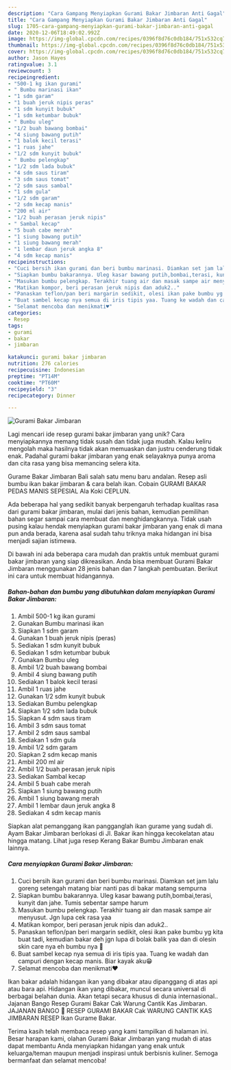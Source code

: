 ```yaml
---
description: "Cara Gampang Menyiapkan Gurami Bakar Jimbaran Anti Gagal"
title: "Cara Gampang Menyiapkan Gurami Bakar Jimbaran Anti Gagal"
slug: 1705-cara-gampang-menyiapkan-gurami-bakar-jimbaran-anti-gagal
date: 2020-12-06T18:49:02.992Z
image: https://img-global.cpcdn.com/recipes/0396f8d76c0db184/751x532cq70/gurami-bakar-jimbaran-foto-resep-utama.jpg
thumbnail: https://img-global.cpcdn.com/recipes/0396f8d76c0db184/751x532cq70/gurami-bakar-jimbaran-foto-resep-utama.jpg
cover: https://img-global.cpcdn.com/recipes/0396f8d76c0db184/751x532cq70/gurami-bakar-jimbaran-foto-resep-utama.jpg
author: Jason Hayes
ratingvalue: 3.1
reviewcount: 3
recipeingredient:
- "500-1 kg ikan gurami"
- " Bumbu marinasi ikan"
- "1 sdm garam"
- "1 buah jeruk nipis peras"
- "1 sdm kunyit bubuk"
- "1 sdm ketumbar bubuk"
- " Bumbu uleg"
- "1/2 buah bawang bombai"
- "4 siung bawang putih"
- "1 balok kecil terasi"
- "1 ruas jahe"
- "1/2 sdm kunyit bubuk"
- " Bumbu pelengkap"
- "1/2 sdm lada bubuk"
- "4 sdm saus tiram"
- "3 sdm saus tomat"
- "2 sdm saus sambal"
- "1 sdm gula"
- "1/2 sdm garam"
- "2 sdm kecap manis"
- "200 ml air"
- "1/2 buah perasan jeruk nipis"
- " Sambal kecap"
- "5 buah cabe merah"
- "1 siung bawang putih"
- "1 siung bawang merah"
- "1 lembar daun jeruk angka 8"
- "4 sdm kecap manis"
recipeinstructions:
- "Cuci bersih ikan gurami dan beri bumbu marinasi. Diamkan set jam lalu goreng setengah matang biar nanti pas di bakar matang sempurna"
- "Siapkan bumbu bakarannya. Uleg kasar bawang putih,bombai,terasi, kunyit dan jahe. Tumis sebentar sampe harum"
- "Masukan bumbu pelengkap. Terakhir tuang air dan masak sampe air menyusut. Jgn lupa cek rasa yaa"
- "Matikan kompor, beri perasan jeruk nipis dan aduk2.."
- "Panaskan teflon/pan beri margarin sedikit, olesi ikan pake bumbu yg kita buat tadi, kemudian bakar deh jgn lupa di bolak balik yaa dan di olesin skin care nya eh bumbu nya 🤣"
- "Buat sambel kecap nya semua di iris tipis yaa. Tuang ke wadah dan campuri dengan kecap manis. Biar kayak aku😁"
- "Selamat mencoba dan menikmati♥️"
categories:
- Resep
tags:
- gurami
- bakar
- jimbaran

katakunci: gurami bakar jimbaran 
nutrition: 276 calories
recipecuisine: Indonesian
preptime: "PT14M"
cooktime: "PT60M"
recipeyield: "3"
recipecategory: Dinner

---
```



![Gurami Bakar Jimbaran](https://img-global.cpcdn.com/recipes/0396f8d76c0db184/751x532cq70/gurami-bakar-jimbaran-foto-resep-utama.jpg)

Lagi mencari ide resep gurami bakar jimbaran yang unik? Cara menyiapkannya memang tidak susah dan tidak juga mudah. Kalau keliru mengolah maka hasilnya tidak akan memuaskan dan justru cenderung tidak enak. Padahal gurami bakar jimbaran yang enak selayaknya punya aroma dan cita rasa yang bisa memancing selera kita.

Gurame Bakar Jimbaran Bali salah satu menu baru andalan. Resep asli bumbu ikan bakar jimbaran &amp; cara belah ikan. Cobain GURAMI BAKAR PEDAS MANIS SEPESIAL Ala Koki CEPLUN.

Ada beberapa hal yang sedikit banyak berpengaruh terhadap kualitas rasa dari gurami bakar jimbaran, mulai dari jenis bahan, kemudian pemilihan bahan segar sampai cara membuat dan menghidangkannya. Tidak usah pusing kalau hendak menyiapkan gurami bakar jimbaran yang enak di mana pun anda berada, karena asal sudah tahu triknya maka hidangan ini bisa menjadi sajian istimewa.


Di bawah ini ada beberapa cara mudah dan praktis untuk membuat gurami bakar jimbaran yang siap dikreasikan. Anda bisa membuat Gurami Bakar Jimbaran menggunakan 28 jenis bahan dan 7 langkah pembuatan. Berikut ini cara untuk membuat hidangannya.

<!--inarticleads1-->

##### Bahan-bahan dan bumbu yang dibutuhkan dalam menyiapkan Gurami Bakar Jimbaran:

1. Ambil 500-1 kg ikan gurami
1. Gunakan  Bumbu marinasi ikan
1. Siapkan 1 sdm garam
1. Gunakan 1 buah jeruk nipis (peras)
1. Sediakan 1 sdm kunyit bubuk
1. Sediakan 1 sdm ketumbar bubuk
1. Gunakan  Bumbu uleg
1. Ambil 1/2 buah bawang bombai
1. Ambil 4 siung bawang putih
1. Sediakan 1 balok kecil terasi
1. Ambil 1 ruas jahe
1. Gunakan 1/2 sdm kunyit bubuk
1. Sediakan  Bumbu pelengkap
1. Siapkan 1/2 sdm lada bubuk
1. Siapkan 4 sdm saus tiram
1. Ambil 3 sdm saus tomat
1. Ambil 2 sdm saus sambal
1. Sediakan 1 sdm gula
1. Ambil 1/2 sdm garam
1. Siapkan 2 sdm kecap manis
1. Ambil 200 ml air
1. Ambil 1/2 buah perasan jeruk nipis
1. Sediakan  Sambal kecap
1. Ambil 5 buah cabe merah
1. Siapkan 1 siung bawang putih
1. Ambil 1 siung bawang merah
1. Ambil 1 lembar daun jeruk angka 8
1. Sediakan 4 sdm kecap manis


Siapkan alat pemanggang ikan pangganglah ikan gurame yang sudah di. Ayam Bakar Jimbaran berlokasi di Jl. Bakar ikan hingga kecokelatan atau hingga matang. Lihat juga resep Kerang Bakar Bumbu Jimbaran enak lainnya. 

<!--inarticleads2-->

##### Cara menyiapkan Gurami Bakar Jimbaran:

1. Cuci bersih ikan gurami dan beri bumbu marinasi. Diamkan set jam lalu goreng setengah matang biar nanti pas di bakar matang sempurna
1. Siapkan bumbu bakarannya. Uleg kasar bawang putih,bombai,terasi, kunyit dan jahe. Tumis sebentar sampe harum
1. Masukan bumbu pelengkap. Terakhir tuang air dan masak sampe air menyusut. Jgn lupa cek rasa yaa
1. Matikan kompor, beri perasan jeruk nipis dan aduk2..
1. Panaskan teflon/pan beri margarin sedikit, olesi ikan pake bumbu yg kita buat tadi, kemudian bakar deh jgn lupa di bolak balik yaa dan di olesin skin care nya eh bumbu nya 🤣
1. Buat sambel kecap nya semua di iris tipis yaa. Tuang ke wadah dan campuri dengan kecap manis. Biar kayak aku😁
1. Selamat mencoba dan menikmati♥️


Ikan bakar adalah hidangan ikan yang dibakar atau dipanggang di atas api atau bara api. Hidangan ikan yang dibakar, muncul secara universal di berbagai belahan dunia. Akan tetapi secara khusus di dunia internasional.. Jajanan Bango Resep Gurami Bakar Cak Warung Cantik Kas Jimbaran. JAJANAN BANGO  RESEP GURAMI BAKAR Cak WARUNG CANTIK KAS JIMBARAN RESEP Ikan Gurame Bakar. 

Terima kasih telah membaca resep yang kami tampilkan di halaman ini. Besar harapan kami, olahan Gurami Bakar Jimbaran yang mudah di atas dapat membantu Anda menyiapkan hidangan yang enak untuk keluarga/teman maupun menjadi inspirasi untuk berbisnis kuliner. Semoga bermanfaat dan selamat mencoba!
